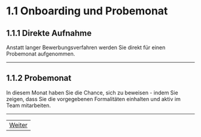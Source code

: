 # 1.1 Onboarding und Probemonat

## 1.1.1 Direkte Aufnahme

Anstatt langer Bewerbungsverfahren werden Sie direkt für einen Probemonat aufgenommen.  

---

## 1.1.2 Probemonat

In diesem Monat haben Sie die Chance, sich zu beweisen - indem Sie zeigen, dass Sie die vorgegebenen Formalitäten einhalten und aktiv im Team mitarbeiten.

---

| |
| --- |
| [Weiter](2/README.md) |
